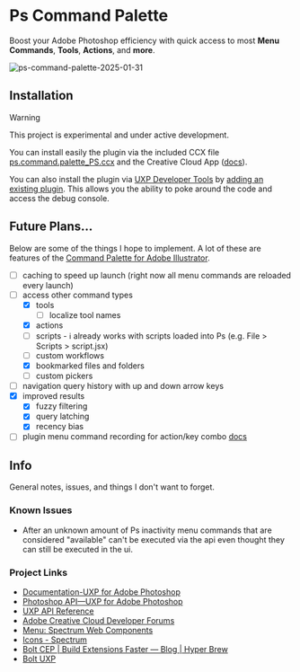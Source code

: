 # Ps Command Palette

Boost your Adobe Photoshop efficiency with quick access to most **Menu Commands**, **Tools**, **Actions**, and **more**.

![ps-command-palette-2025-01-31](https://github.com/user-attachments/assets/1db12a54-4727-40a4-83c0-6f843710fd00)

## Installation

> [!WARNING]
> This project is experimental and under active development.

You can install easily the plugin via the included CCX file [ps.command.palette_PS.ccx](dist/ps-command-palette_PS.ccx) and the Creative Cloud App ([docs](https://developer.adobe.com/photoshop/uxp/2022/guides/distribution/distribution-options/#direct-distribution-with-ccx-files)).

You can also install the plugin via [UXP Developer Tools](https://developer.adobe.com/photoshop/uxp/2022/guides/devtool/installation/) by [adding an existing plugin](https://developer.adobe.com/photoshop/uxp/2022/guides/devtool/plugin-management/#adding-an-existing-plugin). This allows you the ability to poke around the code and access the debug console.

## Future Plans...

Below are some of the things I hope to implement. A lot of these are features of the [Command Palette for Adobe Illustrator](<(https://github.com/joshbduncan/AiCommandPalette)>).

- [ ] caching to speed up launch (right now all menu commands are reloaded every launch)
- [ ] access other command types
    - [x] tools
        - [ ] localize tool names
    - [x] actions
    - [ ] scripts - ℹ️ already works with scripts loaded into Ps (e.g. File > Scripts > script.jsx)
    - [ ] custom workflows
    - [x] bookmarked files and folders
    - [ ] custom pickers
- [ ] navigation query history with up and down arrow keys
- [x] improved results
    - [x] fuzzy filtering
    - [x] query latching
    - [x] recency bias
- [ ] plugin menu command recording for action/key combo [docs](https://developer.adobe.com/photoshop/uxp/2022/guides/uxp_guide/uxp-misc/manifest-v4/photoshop-manifest/#enablemenurecording)

## Info

General notes, issues, and things I don't want to forget.

### Known Issues

- After an unknown amount of Ps inactivity menu commands that are considered "available" can't be executed via the api even thought they can still be executed in the ui.

### Project Links

- [Documentation-UXP for Adobe Photoshop](https://developer.adobe.com/photoshop/uxp/2022/)
- [Photoshop API—UXP for Adobe Photoshop](https://developer.adobe.com/photoshop/uxp/2022/ps_reference/)
- [UXP API Reference](https://developer.adobe.com/photoshop/uxp/2022/uxp-api/)
- [Adobe Creative Cloud Developer Forums](https://forums.creativeclouddeveloper.com/)
- [Menu: Spectrum Web Components](https://opensource.adobe.com/spectrum-web-components/components/menu/)
- [Icons - Spectrum](https://spectrum.adobe.com/page/icons/)
- [Bolt CEP | Build Extensions Faster — Blog | Hyper Brew](https://hyperbrew.co/blog/bolt-cep-build-extensions-faster/)
- [Bolt UXP](https://github.com/hyperbrew/bolt-uxp)
